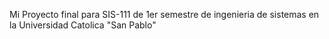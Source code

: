 Mi Proyecto final para SIS-111 de 1er semestre de ingenieria de sistemas en la Universidad Catolica "San Pablo"
